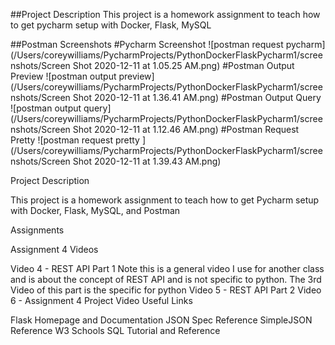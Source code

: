 ##Project Description
This project is a homework assignment to teach how to get pycharm setup with Docker, Flask, MySQL

##Postman Screenshots
#Pycharm Screenshot
![postman request pycharm](/Users/coreywilliams/PycharmProjects/PythonDockerFlaskPycharm1/screenshots/Screen Shot 2020-12-11 at 1.05.25 AM.png)
#Postman Output Preview
![postman output preview](/Users/coreywilliams/PycharmProjects/PythonDockerFlaskPycharm1/screenshots/Screen Shot 2020-12-11 at 1.36.41 AM.png)
#Postman Output Query
![postman output query](/Users/coreywilliams/PycharmProjects/PythonDockerFlaskPycharm1/screenshots/Screen Shot 2020-12-11 at 1.12.46 AM.png)
#Postman Request Pretty 
![postman request pretty ](/Users/coreywilliams/PycharmProjects/PythonDockerFlaskPycharm1/screenshots/Screen Shot 2020-12-11 at 1.39.43 AM.png)

Project Description

This project is a homework assignment to teach how to get Pycharm setup with Docker, Flask, MySQL, and Postman

Assignments

Assignment 4
Videos

Video 4 - REST API Part 1 Note this is a general video I use for another class and is about the concept of REST API and is not specific to python. The 3rd Video of this part is the specific for python
Video 5 - REST API Part 2
Video 6 - Assignment 4 Project Video
Useful Links

Flask Homepage and Documentation
JSON Spec Reference
SimpleJSON Reference
W3 Schools SQL Tutorial and Reference
